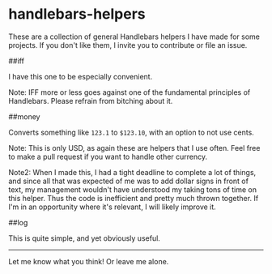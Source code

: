 handlebars-helpers
==============

These are a collection of general Handlebars helpers I have made for some projects.  If you don't like them, I invite you to contribute or file an issue.

##iff

I have this one to be especially convenient.

Note:  IFF more or less goes against one of the fundamental principles of Handlebars.  Please refrain from bitching about it.

##money

Converts something like ```123.1``` to ```$123.10```, with an option to not use cents.

Note:  This is only USD, as again these are helpers that I use often.  Feel free to make a pull request if you want to handle other currency.

Note2:  When I made this, I had a tight deadline to complete a lot of things, and since all that was expected of me was to add dollar signs in front of text, my management wouldn't have understood my taking tons of time on this helper.  Thus the code is inefficient and pretty much thrown together.  If I'm in an opportunity where it's relevant, I will likely improve it.

##log

This is quite simple, and yet obviously useful.

----------------
Let me know what you think!  Or leave me alone.
